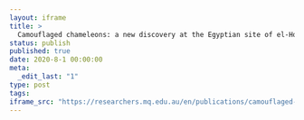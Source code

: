 ```yaml
---
layout: iframe
title: >
  Camouflaged chameleons: a new discovery at the Egyptian site of el-Hosh
status: publish
published: true
date: 2020-8-1 00:00:00
meta:
  _edit_last: "1"
type: post
tags:
iframe_src: "https://researchers.mq.edu.au/en/publications/camouflaged-chameleons-a-new-discovery-at-the-egyptian-site-of-el"
---
```

        